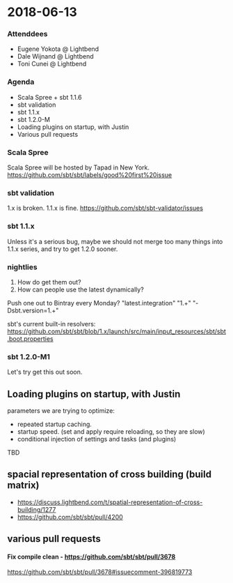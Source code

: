 # 2018-06-13

### Attenddees

- Eugene Yokota @ Lightbend
- Dale Wijnand @ Lightbend
- Toni Cunei @ Lightbend

### Agenda

- Scala Spree + sbt 1.1.6
- sbt validation
- sbt 1.1.x
- sbt 1.2.0-M
- Loading plugins on startup, with Justin
- Various pull requests

### Scala Spree

Scala Spree will be hosted by Tapad in New York.
https://github.com/sbt/sbt/labels/good%20first%20issue

### sbt validation

1.x is broken.
1.1.x is fine.
https://github.com/sbt/sbt-validator/issues

### sbt 1.1.x

Unless it's a serious bug, maybe we should not merge too many things into 1.1.x series,
and try to get 1.2.0 sooner.

### nightlies

1. How do get them out?
2. How can people use the latest dynamically?

Push one out to Bintray every Monday?
"latest.integration"
"1.+"
"-Dsbt.version=1.+"

sbt's current built-in resolvers:
https://github.com/sbt/sbt/blob/1.x/launch/src/main/input_resources/sbt/sbt.boot.properties

### sbt 1.2.0-M1

Let's try get this out soon.

## Loading plugins on startup, with Justin

parameters we are trying to optimize:
- repeated startup caching.
- startup speed. (set and apply require reloading, so they are slow)
- conditional injection of settings and tasks (and plugins)

TBD

## spacial representation of cross building (build matrix)

- https://discuss.lightbend.com/t/spatial-representation-of-cross-building/1277
- https://github.com/sbt/sbt/pull/4200

## various pull requests

#### Fix compile clean - https://github.com/sbt/sbt/pull/3678 

https://github.com/sbt/sbt/pull/3678#issuecomment-396819773

